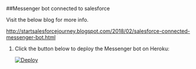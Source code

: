 ##Messenger bot connected to salesforce


Visit the below blog for more info.

http://startsalesforcejourney.blogspot.com/2018/02/salesforce-connected-messenger-bot.html

1. Click the button below to deploy the Messenger bot on Heroku:

    [![Deploy](https://www.herokucdn.com/deploy/button.png)](https://heroku.com/deploy)

